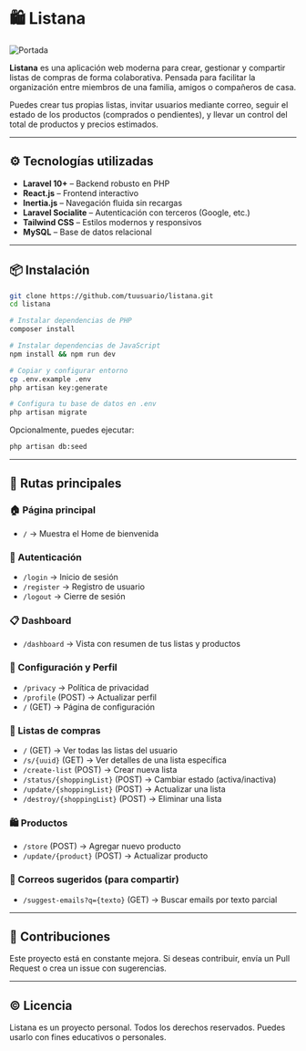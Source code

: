 # 🛍️ Listana

![Portada](https://listana.ndnestor.com/assets/images/share-cover.webp)

**Listana** es una aplicación web moderna para crear, gestionar y compartir listas de compras de forma colaborativa. Pensada para facilitar la organización entre miembros de una familia, amigos o compañeros de casa.

Puedes crear tus propias listas, invitar usuarios mediante correo, seguir el estado de los productos (comprados o pendientes), y llevar un control del total de productos y precios estimados.

---

## ⚙️ Tecnologías utilizadas

- **Laravel 10+** – Backend robusto en PHP
- **React.js** – Frontend interactivo
- **Inertia.js** – Navegación fluida sin recargas
- **Laravel Socialite** – Autenticación con terceros (Google, etc.)
- **Tailwind CSS** – Estilos modernos y responsivos
- **MySQL** – Base de datos relacional

---

## 📦 Instalación

```bash
git clone https://github.com/tuusuario/listana.git
cd listana

# Instalar dependencias de PHP
composer install

# Instalar dependencias de JavaScript
npm install && npm run dev

# Copiar y configurar entorno
cp .env.example .env
php artisan key:generate

# Configura tu base de datos en .env
php artisan migrate
```

Opcionalmente, puedes ejecutar:

```bash
php artisan db:seed
```

---

## 📜 Rutas principales

### 🏠 Página principal

- `/` → Muestra el Home de bienvenida

### 👤 Autenticación

- `/login` → Inicio de sesión
- `/register` → Registro de usuario
- `/logout` → Cierre de sesión

### 📋 Dashboard

- `/dashboard` → Vista con resumen de tus listas y productos

### 🔐 Configuración y Perfil

- `/privacy` → Política de privacidad
- `/profile` (POST) → Actualizar perfil
- `/` (GET) → Página de configuración

### 📅 Listas de compras

- `/` (GET) → Ver todas las listas del usuario
- `/s/{uuid}` (GET) → Ver detalles de una lista específica
- `/create-list` (POST) → Crear nueva lista
- `/status/{shoppingList}` (POST) → Cambiar estado (activa/inactiva)
- `/update/{shoppingList}` (POST) → Actualizar una lista
- `/destroy/{shoppingList}` (POST) → Eliminar una lista

### 🛍️ Productos

- `/store` (POST) → Agregar nuevo producto
- `/update/{product}` (POST) → Actualizar producto

### 📧 Correos sugeridos (para compartir)

- `/suggest-emails?q={texto}` (GET) → Buscar emails por texto parcial

---

## 🙏 Contribuciones

Este proyecto está en constante mejora. Si deseas contribuir, envía un Pull Request o crea un issue con sugerencias.

---

## © Licencia

Listana es un proyecto personal. Todos los derechos reservados. Puedes usarlo con fines educativos o personales.

